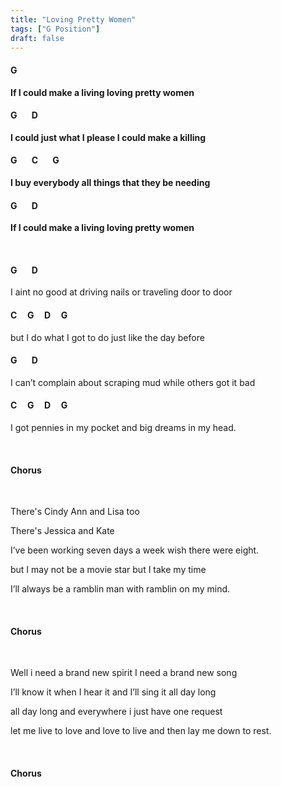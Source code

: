 ```yaml
---
title: "Loving Pretty Women"
tags: ["G Position"]
draft: false
---
```


#### G 
**If I could make a living loving pretty women**
#### G &nbsp;&nbsp;&nbsp;&nbsp;&nbsp; D
**I could just what I please I could make a killing**
#### G &nbsp;&nbsp;&nbsp;&nbsp;&nbsp; C &nbsp;&nbsp;&nbsp;&nbsp;&nbsp; G
**I buy everybody all things that they be needing**
#### G &nbsp;&nbsp;&nbsp;&nbsp;&nbsp; D                     
**If I could make a living loving pretty women**

<br>

#### G &nbsp;&nbsp;&nbsp;&nbsp;&nbsp; D
I aint no good at driving nails or traveling door to door
#### C &nbsp;&nbsp;&nbsp; G &nbsp;&nbsp;&nbsp; D &nbsp;&nbsp;&nbsp; G
but I do what I got to do just like the day before
#### G &nbsp;&nbsp;&nbsp;&nbsp;&nbsp; D
I can’t complain about scraping mud while others got it bad
#### C &nbsp;&nbsp;&nbsp; G &nbsp;&nbsp;&nbsp; D &nbsp;&nbsp;&nbsp; G
I got pennies in my pocket and big dreams in my head.

<br>

#### Chorus

<br>

There's Cindy Ann and Lisa too

There's Jessica and Kate

I’ve been working seven days a week wish there were eight.

but I may not be a movie star but I take my time

I’ll always be a ramblin man with ramblin on my mind.

<br>

#### Chorus

<br>

Well i need a brand new spirit I need a brand new song

I’ll know it when I hear it and I’ll sing it all day long

all day long and everywhere i just have one request

let me live to love and love to live and then lay me down to rest.

<br>

#### Chorus